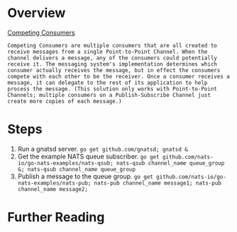 # Overview
[Competing Consumers](http://www.enterpriseintegrationpatterns.com/patterns/messaging/CompetingConsumers.html)
	
	Competing Consumers are multiple consumers that are all created to receive messages from a single Point-to-Point Channel. When the channel delivers a message, any of the consumers could potentially receive it. The messaging system's implementation determines which consumer actually receives the message, but in effect the consumers compete with each other to be the receiver. Once a consumer receives a message, it can delegate to the rest of its application to help process the message. (This solution only works with Point-to-Point Channels; multiple consumers on a Publish-Subscribe Channel just create more copies of each message.)


# Steps

1. Run a gnatsd server. `go get github.com/gnatsd; gnatsd &`
1. Get the example NATS queue subscriber. `go get github.com/nats-io/go-nats-examples/nats-qsub; nats-qsub channel_name queue_group &; nats-qsub channel_name queue_group`
1. Publish a message to the queue group. `go get github.com/nats-io/go-nats-examples/nats-pub; nats-pub channel_name message1; nats-pub channel_name message2;`

# Further Reading 


